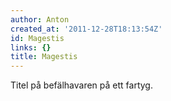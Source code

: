 ```yaml
---
author: Anton
created_at: '2011-12-28T18:13:54Z'
id: Magestis
links: {}
title: Magestis
---
```


Titel på befälhavaren på ett fartyg.
